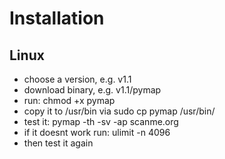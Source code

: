 # Installation

## Linux
- choose a version, e.g. v1.1
- download binary, e.g. v1.1/pymap
- run: chmod +x pymap
- copy it to /usr/bin via sudo cp pymap /usr/bin/
- test it: pymap -th -sv -ap scanme.org
- if it doesnt work run: ulimit -n 4096
- then test it again
